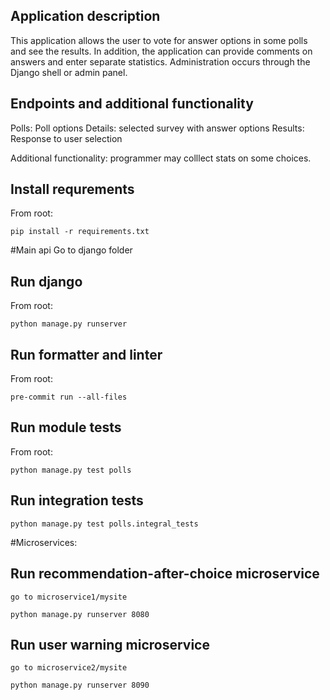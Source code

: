 
## Application description

This application allows the user to vote for answer options in some polls and see the results. In addition, the application can provide comments on answers and enter separate statistics. Administration occurs through the Django shell or admin panel.

## Endpoints and additional functionality
Polls: Poll options
Details: selected survey with answer options
Results: Response to user selection

Additional functionality: programmer may colllect stats on some choices.

## Install requrements

From root:
```
pip install -r requirements.txt
```
#Main api
Go to django folder

## Run django
From root:
```
python manage.py runserver
```


## Run formatter and linter
From root:
```
pre-commit run --all-files
```

## Run module tests
From root:
```
python manage.py test polls
```

## Run integration tests
```
python manage.py test polls.integral_tests
```


#Microservices:
## Run recommendation-after-choice microservice
```
go to microservice1/mysite

python manage.py runserver 8080
```

## Run user warning microservice
```
go to microservice2/mysite

python manage.py runserver 8090
```
